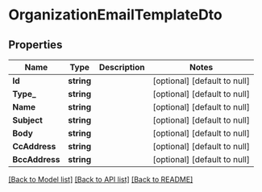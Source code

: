 # OrganizationEmailTemplateDto

## Properties
Name | Type | Description | Notes
------------ | ------------- | ------------- | -------------
**Id** | **string** |  | [optional] [default to null]
**Type_** | **string** |  | [optional] [default to null]
**Name** | **string** |  | [optional] [default to null]
**Subject** | **string** |  | [optional] [default to null]
**Body** | **string** |  | [optional] [default to null]
**CcAddress** | **string** |  | [optional] [default to null]
**BccAddress** | **string** |  | [optional] [default to null]

[[Back to Model list]](../README.md#documentation-for-models) [[Back to API list]](../README.md#documentation-for-api-endpoints) [[Back to README]](../README.md)


